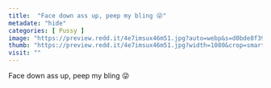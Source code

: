 ```yaml
---
title:  "Face down ass up, peep my bling 😜"
metadate: "hide"
categories: [ Pussy ]
image: "https://preview.redd.it/4e7imsux46m51.jpg?auto=webp&s=d0bde8f39bd0e98737a5b9affc43380b7cb8d74e"
thumb: "https://preview.redd.it/4e7imsux46m51.jpg?width=1080&crop=smart&auto=webp&s=1e23ef13b55fda196b785eac9329d93c9c359879"
visit: ""
---
```

Face down ass up, peep my bling 😜
